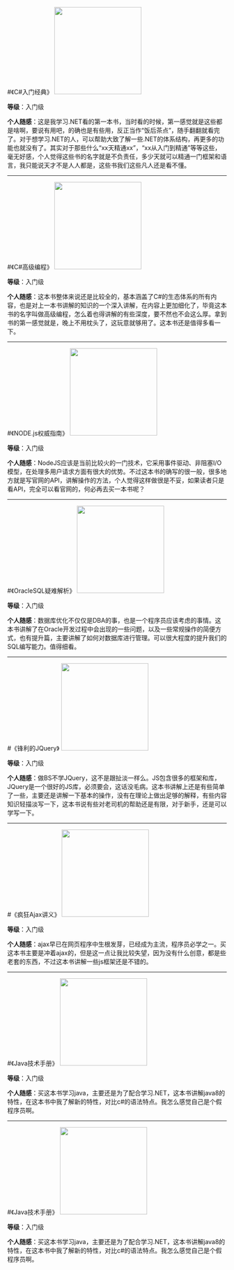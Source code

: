 #《C#入门经典》
<img src="http://images2015.cnblogs.com/blog/831875/201702/831875-20170213010733941-1578113585.jpg" width="200" />

**等级**：入门级

**个人随感**：这是我学习.NET看的第一本书，当时看的时候，第一感觉就是这些都是啥啊，要说有用吧，的确也是有些用，反正当作“饭后茶点”，随手翻翻就看完了。对于想学习.NET的人，可以帮助大致了解一些.NET的体系结构，再更多的功能也就没有了。其实对于那些什么“xx天精通xx”，“xx从入门到精通”等等这些，毫无好感，个人觉得这些书的名字就是不负责任，多少天就可以精通一门框架和语言，我只能说天才不是人人都是，这些书我们这些凡人还是看不懂。

---

#《C#高级编程》
<img src="http://images2015.cnblogs.com/blog/831875/201702/831875-20170213010518925-324346315.jpg" width="200" />

**等级**：入门级

**个人随感**：这本书整体来说还是比较全的，基本涵盖了C#的生态体系的所有内容，也是对上一本书讲解的知识的一个深入讲解，在内容上更加细化了，毕竟这本书的名字叫做高级编程，怎么着也得讲解的有些深度，要不然也不会这么厚。拿到书的第一感觉就是，晚上不用枕头了，这玩意就够用了。这本书还是值得多看一下。

---

#《NODE.js权威指南》
<img src="http://images2015.cnblogs.com/blog/831875/201702/831875-20170213010604441-1841871074.jpg" width="200" />

**等级**：入门级

**个人随感**：NodeJS应该是当前比较火的一门技术，它采用事件驱动、非阻塞I/O模型，在处理多用户请求方面有很大的优势。不过这本书的确写的很一般，很多地方就是写官网的API，讲解操作的方法，个人觉得这样做很是不妥，如果读者只是看API，完全可以看官网的，何必再去买一本书呢？

---

#《OracleSQL疑难解析》
<img src="http://images2015.cnblogs.com/blog/831875/201702/831875-20170213010611457-1930125785.jpg" width="200" />

**等级**：入门级

**个人随感**：数据库优化不仅仅是DBA的事，也是一个程序员应该考虑的事情。这本书讲解了在Oracle开发过程中会出现的一些问题，以及一些常规操作的简便方式，也有提升篇，主要讲解了如何对数据库进行管理。可以很大程度的提升我们的SQL编写能力。值得细看。

---

#《锋利的JQuery》
<img src="http://images2015.cnblogs.com/blog/831875/201702/831875-20170213010633754-509278430.jpg" width="200" />

**等级**：入门级

**个人随感**：做BS不学JQuery，这不是跟扯淡一样么。JS包含很多的框架和库，JQuery是一个很好的JS库，必须要会，这话没毛病。这本书讲解上还是有些简单了一些，主要还是讲解一下基本的操作，没有在理论上做出足够的解释，有些内容知识轻描淡写一下，这本书说有些对老司机的帮助还是有限，对于新手，还是可以学写一下。

---

#《疯狂Ajax讲义》
<img src="http://images2015.cnblogs.com/blog/831875/201702/831875-20170214124426769-1460865892.jpg" width="200" />

**等级**：入门级

**个人随感**：ajax早已在网页程序中生根发芽，已经成为主流，程序员必学之一。买这本书主要是冲着ajax的，但是这一点让我比较失望，因为没有什么创意，都是些老套的东西，不过这本书讲解一些js框架还是不错的。

---

#《Java技术手册》
<img src="http://images2015.cnblogs.com/blog/831875/201702/831875-20170214124839300-1120095926.jpg" width="200" />

**等级**：入门级

**个人随感**：买这本书学习java，主要还是为了配合学习.NET，这本书讲解java8的特性，在这本书中我了解新的特性，对比c#的语法特点。我怎么感觉自己是个假程序员啊。

---

#《Java技术手册》
<img src="http://images2015.cnblogs.com/blog/831875/201702/831875-20170214124839300-1120095926.jpg" width="200" />

**等级**：入门级

**个人随感**：买这本书学习java，主要还是为了配合学习.NET，这本书讲解java8的特性，在这本书中我了解新的特性，对比c#的语法特点。我怎么感觉自己是个假程序员啊。